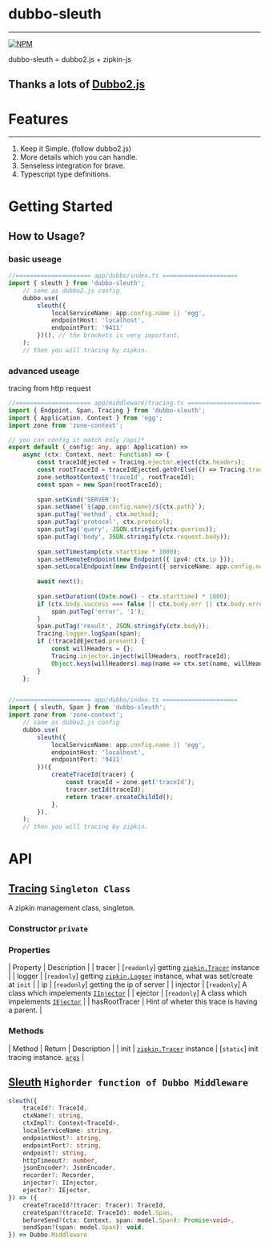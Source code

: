 # dubbo-sleuth

---

[![NPM](https://nodei.co/npm/dubbo-sleuth.png?downloads=true&downloadRank=true&stars=true)](https://nodei.co/npm/dubbo-sleuth)

dubbo-sleuth = dubbo2.js + zipkin-js

## Thanks a lots of [Dubbo2.js](https://github.com/dubbo/dubbo2.js)

# Features

---

1. Keep it Simple. (follow dubbo2.js)
2. More details which you can handle.
3. Senseless integration for brave.
4. Typescript type definitions.


# Getting Started

## How to Usage?

### basic useage

```ts
//===================== app/dubbo/index.ts =====================
import { sleuth } from 'dubbo-sleuth';
    // same as dubbo2.js config
    dubbo.use(
        sleuth({
            localServiceName: app.config.name || 'egg',
            endpointHost: 'localhost',
            endpointPort: '9411'
        })(), // the brackets is very important.
    );
    // then you will tracing by zipkin. 
```

### advanced useage

tracing from http request

```ts
//===================== app/middleware/tracing.ts =====================
import { Endpoint, Span, Tracing } from 'dubbo-sleuth';
import { Application, Context } from 'egg';
import zone from 'zone-context';

// you can config it match only /api/*
export default (_config: any, app: Application) =>
    async (ctx: Context, next: Function) => {
        const traceIdEjected = Tracing.ejector.eject(ctx.headers);
        const rootTraceId = traceIdEjected.getOrElse(() => Tracing.tracer.createRootId()); // get TraceId from Http Headers
        zone.setRootContext('traceId', rootTraceId);
        const span = new Span(rootTraceId);
 
        span.setKind('SERVER');
        span.setName(`${app.config.name}/${ctx.path}`);
        span.putTag('method', ctx.method);
        span.putTag('protocol', ctx.protocol);
        span.putTag('query', JSON.stringify(ctx.queries));
        span.putTag('body', JSON.stringify(ctx.request.body));
 
        span.setTimestamp(ctx.starttime * 1000);
        span.setRemoteEndpoint(new Endpoint({ ipv4: ctx.ip }));
        span.setLocalEndpoint(new Endpoint({ serviceName: app.config.name, ipv4: Tracing.ip, port: ctx.protocol === 'http' ? 80 : 443 })); // maybe is arbitrary
 
        await next();
 
        span.setDuration((Date.now() - ctx.starttime) * 1000);
        if (ctx.body.success === false || ctx.body.err || ctx.body.error || ctx.body.code !== 0) {
            span.putTag('error', '1');
        }
        span.putTag('result', JSON.stringify(ctx.body));
        Tracing.logger.logSpan(span);
        if (!traceIdEjected.present) {
            const willHeaders = {};
            Tracing.injector.inject(willHeaders, rootTraceId);
            Object.keys(willHeaders).map(name => ctx.set(name, willHeaders[name]));
        }
    };


//===================== app/dubbo/index.ts =====================
import { sleuth, Span } from 'dubbo-sleuth';
import zone from 'zone-context';
    // same as dubbo2.js config
    dubbo.use(
        sleuth({
            localServiceName: app.config.name || 'egg',
            endpointHost: 'localhost',
            endpointPort: '9411'
        })({
            createTraceId(tracer) {
                const traceId = zone.get('traceId');
                tracer.setId(traceId);
                return tracer.createChildId();
            },
        }),
    );
    // then you will tracing by zipkin. 
```

# API

## [Tracing](https://github.com/AtrisMio/node-dubbo-sleuth/blob/master/src/tracing.ts#26) `Singleton Class`

A zipkin management class, singleton.

### Constructor `private`

### Properties

| Property | Description |
| tracer | [`readonly`] getting [`zipkin.Tracer`](https://github.com/openzipkin/zipkin-js/blob/master/packages/zipkin/index.d.ts#L32) instance |
| logger | [`readonly`] getting [`zipkin.Logger`](https://github.com/openzipkin/zipkin-js/blob/master/packages/zipkin/index.d.ts#L303) instance, what was set/create at `init` |
| ip | [`readonly`] getting the ip of server |
| injector | [`readonly`] A class which impelements [`IInjector`](https://github.com/AtrisMio/node-dubbo-sleuth/blob/master/src/injector.ts#L6) |
| ejector | [`readonly`] A class which impelements [`IEjector`](https://github.com/AtrisMio/node-dubbo-sleuth/blob/master/src/ejector.ts#L6) |
| hasRootTracer | Hint of wheter this trace is having a parent. |

### Methods

| Method | Return | Description |
| init | [`zipkin.Tracer`](https://github.com/openzipkin/zipkin-js/blob/master/packages/zipkin/index.d.ts#L32) instance | [`static`] init tracing instance. [`args`](https://github.com/AtrisMio/node-dubbo-sleuth/blob/master/src/tracing.ts#L12) |

## [Sleuth](https://github.com/AtrisMio/node-dubbo-sleuth/blob/master/src/sleuth.ts#L18) `Highorder function of Dubbo Middleware`

```ts
sleuth({
    traceId?: TraceId,
    ctxName?: string,
    ctxImpl?: Context<TraceId>,
    localServiceName: string,
    endpointHost?: string,
    endpointPort?: string,
    endpoint?: string,
    httpTimeout?: number,
    jsonEncoder?: JsonEncoder,
    recorder?: Recorder,
    injector?: IInjector,
    ejector?: IEjector,
}) => ({
    createTraceId?(tracer: Tracer): TraceId,
    createSpan?(traceId: TraceId): model.Span,
    beforeSend?(ctx: Context, span: model.Span): Promise<void>,
    sendSpan?(span: model.Span): void,
}) => Dubbo.Middleware
```
